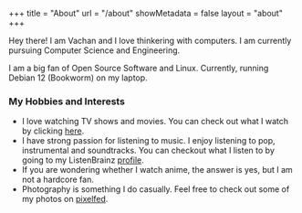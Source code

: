 +++
title = "About"
url = "/about"
showMetadata = false
layout = "about"
+++

Hey there! I am Vachan and I love thinkering with computers. I am currently pursuing Computer Science and Engineering.

I am a big fan of Open Source Software and Linux. Currently, running Debian 12 (Bookworm) on my laptop.

### My Hobbies and Interests
- I love watching TV shows and movies. You can check out what I watch by clicking [here](https://trakt.tv/users/vchn-mkr).
- I have strong passion for listening to music. I enjoy listening to pop, instrumental and soundtracks. You can checkout what I listen to by going to my ListenBrainz [profile](https://listenbrainz.org/user/vchn-mkr/).
- If you are wondering whether I watch anime, the answer is yes, but I am not a hardcore fan.
- Photography is something I do casually. Feel free to check out some of my photos on [pixelfed](https://portfolio.pixelfed.social/V4vachan).

